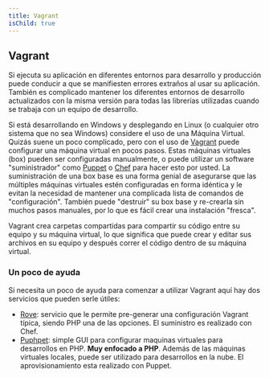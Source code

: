 ```yaml
---
title: Vagrant
isChild: true
---
```


## Vagrant

Si ejecuta su aplicación en diferentes entornos para desarrollo y producción puede conducir a que se manifiesten errores extraños al usar su aplicación. También es complicado mantener los diferentes entornos de desarrollo actualizados con la misma versión para todas las librerías utilizadas cuando se trabaja con un equipo de desarrollo.

Si está desarrollando en Windows y desplegando en Linux (o cualquier otro sistema que no sea Windows) considere el uso de una Máquina Virtual. Quizás suene un poco complicado, pero con el uso de [Vagrant][vagrant] puede configurar una máquina virtual en pocos pasos. Estas máquinas virtuales (box) pueden ser configuradas manualmente, o puede utilizar un software "suministrador" como [Puppet][puppet] o [Chef][chef] para hacer esto por usted. La suministración de una box base es una forma genial de asegurarse que las múltiples máquinas virtuales estén configuradas en forma idéntica y le evitan la necesidad de mantener una complicada lista de comandos de "configuración". También puede "destruir" su box base y re-crearla sin muchos pasos manuales, por lo que es fácil crear una instalación "fresca".

Vagrant crea carpetas compartidas para compartir su código entre su equipo y su máquina virtual, lo que significa que puede crear y editar sus archivos en su equipo y después correr el código dentro de su máquina virtual.

### Un poco de ayuda

Si necesita un poco de ayuda para comenzar a utilizar Vagrant aquí hay dos servicios que pueden serle útiles:

- [Rove][rove]: servicio que le permite pre-generar una configuración Vagrant típica, siendo PHP una de las opciones. El suministro es realizado con Chef.
- [Puphpet][puphpet]: simple GUI para configurar maquinas virtuales para desarrollos en PHP. **Muy enfocado a PHP**. Además de las máquinas virtuales locales, puede ser utilizado para desarrollos en la nube. El aprovisionamiento esta realizado con Puppet.

[vagrant]: http://vagrantup.com/
[puppet]: http://www.puppetlabs.com/
[chef]: http://www.opscode.com/
[rove]: http://rove.io/
[puphpet]: https://puphpet.com/